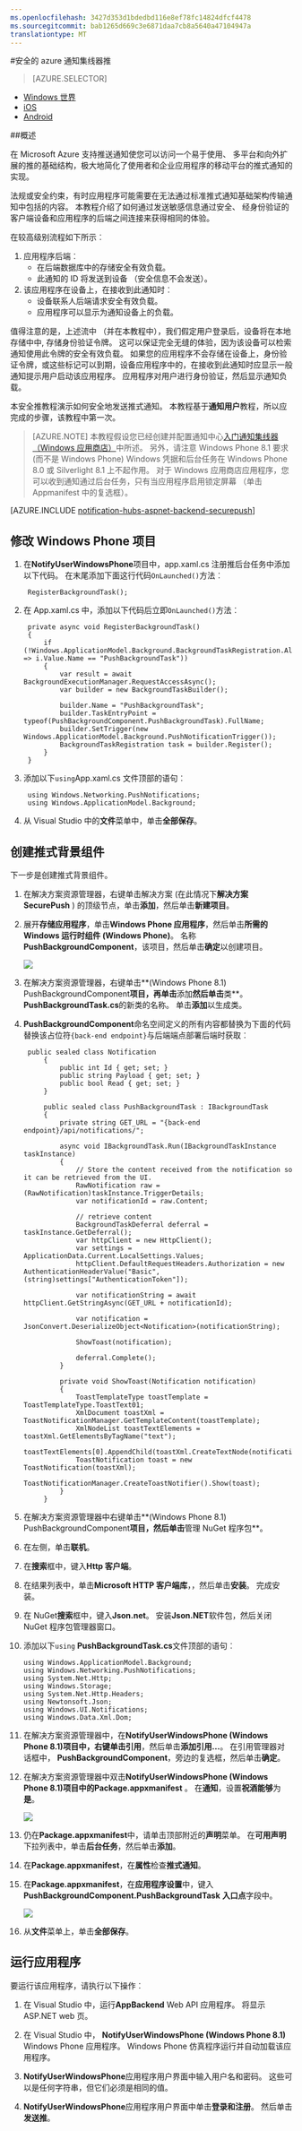 ```yaml
---
ms.openlocfilehash: 3427d353d1bdedbd116e8ef78fc14824dfcf4478
ms.sourcegitcommit: bab1265d669c3e6871daa7cb8a5640a47104947a
translationtype: MT
---
```

<properties
    pageTitle="安全的 azure 通知集线器推"
    description="了解如何在 Azure 中发送安全推式通知。 用 C# 使用.NET API 编写的代码样本。"
    documentationCenter="windows"
    authors="wesmc7777"
    manager="dwrede"
    editor=""
    services="notification-hubs"/>

<tags
    ms.service="notification-hubs" 
    ms.workload="mobile"
    ms.tgt_pltfrm="windows"
    ms.devlang="dotnet"
    ms.topic="article"
    ms.date="06/16/2015"
    ms.author="wesmc"/>

#安全的 azure 通知集线器推

> [AZURE.SELECTOR]
- [Windows 世界](notification-hubs-windows-dotnet-secure-push.md)
- [iOS](notification-hubs-aspnet-backend-ios-secure-push.md)
- [Android](notification-hubs-aspnet-backend-android-secure-push.md)


##概述

在 Microsoft Azure 支持推送通知使您可以访问一个易于使用、 多平台和向外扩展的推的基础结构，极大地简化了使用者和企业应用程序的移动平台的推式通知的实现。

法规或安全约束，有时应用程序可能需要在无法通过标准推式通知基础架构传输通知中包括的内容。 本教程介绍了如何通过发送敏感信息通过安全、 经身份验证的客户端设备和应用程序的后端之间连接来获得相同的体验。

在较高级别流程如下所示︰

1. 应用程序后端︰
    - 在后端数据库中的存储安全有效负载。
    - 此通知的 ID 将发送到设备 （安全信息不会发送）。
2. 该应用程序在设备上，在接收到此通知时︰
    - 设备联系人后端请求安全有效负载。
    - 应用程序可以显示为通知设备上的负载。

值得注意的是，上述流中 （并在本教程中），我们假定用户登录后，设备将在本地存储中中, 存储身份验证令牌。 这可以保证完全无缝的体验，因为该设备可以检索通知使用此令牌的安全有效负载。 如果您的应用程序不会存储在设备上，身份验证令牌，或这些标记可以到期，设备应用程序中的，在接收到此通知时应显示一般通知提示用户启动该应用程序。 应用程序对用户进行身份验证，然后显示通知负载。

本安全推教程演示如何安全地发送推式通知。 本教程基于**通知用户**教程，所以应完成的步骤，该教程中第一次。

> [AZURE.NOTE] 本教程假设您已经创建并配置通知中心[入门通知集线器 （Windows 应用商店）](notification-hubs-windows-store-dotnet-get-started.md)中所述。
另外，请注意 Windows Phone 8.1 要求 (而不是 Windows Phone) Windows 凭据和后台任务在 Windows Phone 8.0 或 Silverlight 8.1 上不起作用。 对于 Windows 应用商店应用程序，您可以收到通知通过后台任务，只有当应用程序启用锁定屏幕 （单击 Appmanifest 中的复选框）。

[AZURE.INCLUDE [notification-hubs-aspnet-backend-securepush](../../includes/notification-hubs-aspnet-backend-securepush.md)]

## 修改 Windows Phone 项目

1. 在**NotifyUserWindowsPhone**项目中，app.xaml.cs 注册推后台任务中添加以下代码。 在末尾添加下面这行代码`OnLaunched()`方法︰

        RegisterBackgroundTask();

2. 在 App.xaml.cs 中，添加以下代码后立即`OnLaunched()`方法︰

        private async void RegisterBackgroundTask()
        {
            if (!Windows.ApplicationModel.Background.BackgroundTaskRegistration.AllTasks.Any(i => i.Value.Name == "PushBackgroundTask"))
            {
                var result = await BackgroundExecutionManager.RequestAccessAsync();
                var builder = new BackgroundTaskBuilder();

                builder.Name = "PushBackgroundTask";
                builder.TaskEntryPoint = typeof(PushBackgroundComponent.PushBackgroundTask).FullName;
                builder.SetTrigger(new Windows.ApplicationModel.Background.PushNotificationTrigger());
                BackgroundTaskRegistration task = builder.Register();
            }
        }

3. 添加以下`using`App.xaml.cs 文件顶部的语句︰

        using Windows.Networking.PushNotifications;
        using Windows.ApplicationModel.Background;

4. 从 Visual Studio 中的**文件**菜单中，单击**全部保存**。

## 创建推式背景组件

下一步是创建推式背景组件。

1. 在解决方案资源管理器，右键单击解决方案 (在此情况下**解决方案 SecurePush** ) 的顶级节点，单击**添加**，然后单击**新建项目**。

2. 展开**存储应用程序**，单击**Windows Phone 应用程序**，然后单击**所需的 Windows 运行时组件 (Windows Phone)**。 名称**PushBackgroundComponent**，该项目，然后单击**确定**以创建项目。

    ![][12]

3. 在解决方案资源管理器，右键单击**(Windows Phone 8.1) PushBackgroundComponent**项目，再单击**添加**然后单击**类**。 **PushBackgroundTask.cs**的新类的名称。 单击**添加**以生成类。

4. **PushBackgroundComponent**命名空间定义的所有内容都替换为下面的代码替换该占位符`{back-end endpoint}`与后端端点部署后端时获取︰

        public sealed class Notification
            {
                public int Id { get; set; }
                public string Payload { get; set; }
                public bool Read { get; set; }
            }

            public sealed class PushBackgroundTask : IBackgroundTask
            {
                private string GET_URL = "{back-end endpoint}/api/notifications/";

                async void IBackgroundTask.Run(IBackgroundTaskInstance taskInstance)
                {
                    // Store the content received from the notification so it can be retrieved from the UI.
                    RawNotification raw = (RawNotification)taskInstance.TriggerDetails;
                    var notificationId = raw.Content;

                    // retrieve content
                    BackgroundTaskDeferral deferral = taskInstance.GetDeferral();
                    var httpClient = new HttpClient();
                    var settings = ApplicationData.Current.LocalSettings.Values;
                    httpClient.DefaultRequestHeaders.Authorization = new AuthenticationHeaderValue("Basic", (string)settings["AuthenticationToken"]);

                    var notificationString = await httpClient.GetStringAsync(GET_URL + notificationId);

                    var notification = JsonConvert.DeserializeObject<Notification>(notificationString);

                    ShowToast(notification);

                    deferral.Complete();
                }

                private void ShowToast(Notification notification)
                {
                    ToastTemplateType toastTemplate = ToastTemplateType.ToastText01;
                    XmlDocument toastXml = ToastNotificationManager.GetTemplateContent(toastTemplate);
                    XmlNodeList toastTextElements = toastXml.GetElementsByTagName("text");
                    toastTextElements[0].AppendChild(toastXml.CreateTextNode(notification.Payload));
                    ToastNotification toast = new ToastNotification(toastXml);
                    ToastNotificationManager.CreateToastNotifier().Show(toast);
                }
            }

5. 在解决方案资源管理器中右键单击**(Windows Phone 8.1) PushBackgroundComponent**项目，然后单击**管理 NuGet 程序包**。

6. 在左侧，单击**联机**。

7. 在**搜索**框中，键入**Http 客户端**。

8. 在结果列表中，单击**Microsoft HTTP 客户端库**，，然后单击**安装**。 完成安装。

9. 在 NuGet**搜索**框中，键入**Json.net**。 安装**Json.NET**软件包，然后关闭 NuGet 程序包管理器窗口。

10. 添加以下`using` **PushBackgroundTask.cs**文件顶部的语句︰

        using Windows.ApplicationModel.Background;
        using Windows.Networking.PushNotifications;
        using System.Net.Http;
        using Windows.Storage;
        using System.Net.Http.Headers;
        using Newtonsoft.Json;
        using Windows.UI.Notifications;
        using Windows.Data.Xml.Dom;

11. 在解决方案资源管理器中，在**NotifyUserWindowsPhone (Windows Phone 8.1)**项目中，右键单击**引用**，然后单击**添加引用...**。 在引用管理器对话框中， **PushBackgroundComponent**，旁边的复选框，然后单击**确定**。

12. 在解决方案资源管理器中双击**NotifyUserWindowsPhone (Windows Phone 8.1)**项目中的**Package.appxmanifest** 。 在**通知**，设置**祝酒能够**为**是**。

    ![][3]

13. 仍在**Package.appxmanifest**中，请单击顶部附近的**声明**菜单。 在**可用声明**下拉列表中，单击**后台任务**，然后单击**添加**。

14. 在**Package.appxmanifest**，在**属性**检查**推式通知**。

15. 在**Package.appxmanifest**，在**应用程序设置**中，键入**PushBackgroundComponent.PushBackgroundTask** **入口点**字段中。

    ![][13]

16. 从**文件**菜单上，单击**全部保存**。

## 运行应用程序

要运行该应用程序，请执行以下操作︰

1. 在 Visual Studio 中，运行**AppBackend** Web API 应用程序。 将显示 ASP.NET web 页。

2. 在 Visual Studio 中， **NotifyUserWindowsPhone (Windows Phone 8.1)** Windows Phone 应用程序。 Windows Phone 仿真程序运行并自动加载该应用程序。

3. **NotifyUserWindowsPhone**应用程序用户界面中输入用户名和密码。 这些可以是任何字符串，但它们必须是相同的值。

4. **NotifyUserWindowsPhone**应用程序用户界面中单击**登录和注册**。 然后单击**发送推**。

[3]: ./media/notification-hubs-aspnet-backend-windows-dotnet-secure-push/notification-hubs-secure-push3.png
[12]: ./media/notification-hubs-aspnet-backend-windows-dotnet-secure-push/notification-hubs-secure-push12.png
[13]: ./media/notification-hubs-aspnet-backend-windows-dotnet-secure-push/notification-hubs-secure-push13.png
